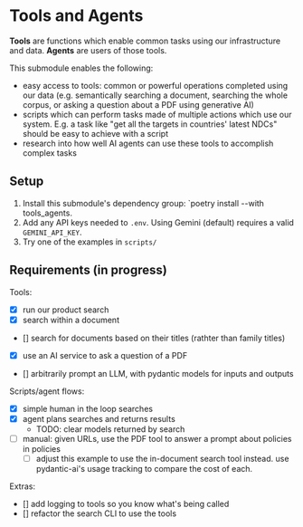 # Tools and Agents

**Tools** are functions which enable common tasks using our infrastructure and data. **Agents** are users of those tools.

This submodule enables the following:

* easy access to tools: common or powerful operations completed using our data (e.g. semantically searching a document, searching the whole corpus, or asking a question about a PDF using generative AI)
* scripts which can perform tasks made of multiple actions which use our system. E.g. a task like "get all the targets in countries' latest NDCs" should be easy to achieve with a script
* research into how well AI agents can use these tools to accomplish complex tasks

## Setup

1. Install this submodule's dependency group: `poetry install --with tools_agents.
2. Add any API keys needed to `.env`.  Using Gemini (default) requires a valid `GEMINI_API_KEY`.
3. Try one of the examples in `scripts/`

## Requirements (in progress)

Tools:

* [x] run our product search
* [x] search within a document
* [] search for documents based on their titles (rathter than family titles)

* [x] use an AI service to ask a question of a PDF
* [] arbitrarily prompt an LLM, with pydantic models for inputs and outputs

Scripts/agent flows:

* [x] simple human in the loop searches
* [X] agent plans searches and returns results 
  * TODO: clear models returned by search
* [ ] manual: given URLs, use the PDF tool to answer a prompt about policies in policies
  * [ ] adjust this example to use the in-document search tool instead. use pydantic-ai's usage tracking to compare the cost of each.

Extras:

* [] add logging to tools so you know what's being called
* [] refactor the search CLI to use the tools
